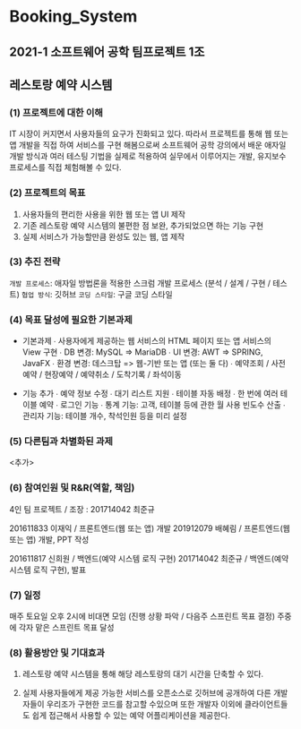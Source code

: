# Booking_System

## 2021-1 소프트웨어 공학 팀프로젝트 1조

## 레스토랑 예약 시스템

### (1)	프로젝트에 대한 이해

IT 시장이 커지면서 사용자들의 요구가 진화되고 있다. 따라서 프로젝트를 통해 웹 또는 앱 개발을 직접 하여 서비스를 구현 해봄으로써 소프트웨어 공학 강의에서 배운 애자일 개발 방식과 여러 테스팅 기법을 실제로 적용하여 실무에서 이루어지는 개발, 유지보수 프로세스를 직접 체험해볼 수 있다.

### (2)	프로젝트의 목표

1. 사용자들의 편리한 사용을 위한 웹 또는 앱 UI 제작
2. 기존 레스토랑 예약 시스템의 불편한 점 보완, 추가되었으면 하는 기능 구현
3. 실제 서비스가 가능할만큼 완성도 있는 웹, 앱 제작

### (3)	추진 전략

`개발 프로세스`: 애자일 방법론을 적용한 스크럼 개발 프로세스 (분석 / 설계 / 구현 / 테스트)
`협업 방식`: 깃허브
`코딩 스타일`: 구글 코딩 스타일

### (4)	목표 달성에 필요한 기본과제

* 기본과제
∙ 사용자에게 제공하는 웹 서비스의 HTML 페이지 또는 앱 서비스의 View 구현
∙ DB 변경: MySQL => MariaDB
∙ UI 변경: AWT => SPRING, JavaFX
∙ 환경 변경: 데스크탑 => 웹-기반 또는 앱 (또는 둘 다)
∙ 예약조회 / 사전예약 / 현장예약 / 예약취소 / 도착기록 / 좌석이동

* 기능 추가
∙ 예약 정보 수정
∙ 대기 리스트 지원
∙ 테이블 자동 배정
∙ 한 번에 여러 테이블 예약
∙ 로그인 기능
∙ 통계 기능: 고객, 테이블 등에 관한 월 사용 빈도수 산출
∙ 관리자 기능: 테이블 개수, 착석인원 등을 미리 설정

### (5)	다른팀과 차별화된 과제

<추가>

### (6)	참여인원 및 R&R(역할, 책임)
4인 팀 프로젝트 / 조장 : 201714042 최준규

201611833 이재익 / 프론트엔드(웹 또는 앱) 개발
201912079 배혜림 / 프론트엔드(웹 또는 앱) 개발, PPT 작성

201611817 신희원 / 백엔드(예약 시스템 로직 구현)
201714042 최준규 / 백엔드(예약 시스템 로직 구현), 발표

### (7)	일정
매주 토요일 오후 2시에 비대면 모임 (진행 상황 파악 / 다음주 스프린트 목표 결정)
주중에 각자 맡은 스프린트 목표 달성

### (8)	활용방안 및 기대효과

1. 레스토랑 예약 시스템을 통해 해당 레스토랑의 대기 시간을 단축할 수 있다.

2. 실제 사용자들에게 제공 가능한 서비스를 오픈소스로 깃허브에 공개하여 다른 개발자들이 우리조가 구현한 코드를 참고할 수있으며 또한 개발자 이외에 클라이언트들도 쉽게 접근해서 사용할 수 있는 예약 어플리케이션을 제공한다. 